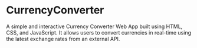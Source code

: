 # CurrencyConverter
A simple and interactive Currency Converter Web App built using HTML, CSS, and JavaScript. It allows users to convert currencies in real-time using the latest exchange rates from an external API.
